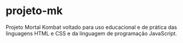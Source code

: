 # projeto-mk
 Projeto Mortal Kombat voltado para uso educacional e de prática das linguagens HTML e CSS e da linguagem de programação JavaScript.
